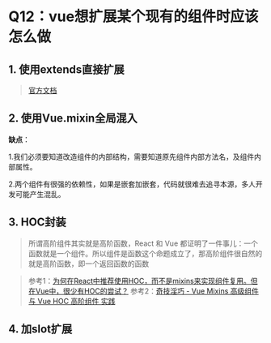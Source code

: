 # Q12：vue想扩展某个现有的组件时应该怎么做

## 1. 使用extends直接扩展

> [官方文档](https://cn.vuejs.org/v2/api/#extends)

## 2. 使用Vue.mixin全局混入

**缺点**：

1.我们必须要知道改造组件的内部结构，需要知道原先组件内部方法名，及组件内部属性。

2.两个组件有很强的依赖性，如果是嵌套加嵌套，代码就很难去追寻本源，多人开发可能产生混乱。

## 3. HOC封装

> 所谓高阶组件其实就是高阶函数，React 和 Vue 都证明了一件事儿：一个函数就是一个组件。所以组件是函数这个命题成立了，那高阶组件很自然的就是高阶函数，即一个返回函数的函数

> 参考1：[为何在React中推荐使用HOC，而不是mixins来实现组件复用。但在Vue中，很少有HOC的尝试？](https://www.zhihu.com/question/67588479/answer/259337005)
> 参考2：[奇技淫巧 - Vue Mixins 高级组件 与 Vue HOC 高阶组件 实践](https://segmentfault.com/a/1190000017745603?utm_source=tag-newest)

## 4. 加slot扩展

